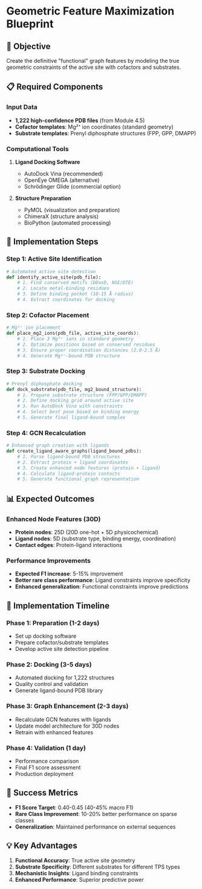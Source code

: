 
# Geometric Feature Maximization Blueprint

## 🎯 Objective
Create the definitive "functional" graph features by modeling the true geometric constraints of the active site with cofactors and substrates.

## 📋 Required Components

### Input Data
- **1,222 high-confidence PDB files** (from Module 4.5)
- **Cofactor templates**: Mg²⁺ ion coordinates (standard geometry)
- **Substrate templates**: Prenyl diphosphate structures (FPP, GPP, DMAPP)

### Computational Tools
1. **Ligand Docking Software**
   - AutoDock Vina (recommended)
   - OpenEye OMEGA (alternative)
   - Schrödinger Glide (commercial option)

2. **Structure Preparation**
   - PyMOL (visualization and preparation)
   - ChimeraX (structure analysis)
   - BioPython (automated processing)

## 🔧 Implementation Steps

### Step 1: Active Site Identification
```python
# Automated active site detection
def identify_active_site(pdb_file):
    # 1. Find conserved motifs (DDxxD, NSE/DTE)
    # 2. Locate metal-binding residues
    # 3. Define binding pocket (10-15 Å radius)
    # 4. Extract coordinates for docking
```

### Step 2: Cofactor Placement
```python
# Mg²⁺ ion placement
def place_mg2_ions(pdb_file, active_site_coords):
    # 1. Place 3 Mg²⁺ ions in standard geometry
    # 2. Optimize positions based on conserved residues
    # 3. Ensure proper coordination distances (2.0-2.5 Å)
    # 4. Generate Mg²⁺-bound PDB structure
```

### Step 3: Substrate Docking
```python
# Prenyl diphosphate docking
def dock_substrate(pdb_file, mg2_bound_structure):
    # 1. Prepare substrate structure (FPP/GPP/DMAPP)
    # 2. Define docking grid around active site
    # 3. Run AutoDock Vina with constraints
    # 4. Select best pose based on binding energy
    # 5. Generate final ligand-bound complex
```

### Step 4: GCN Recalculation
```python
# Enhanced graph creation with ligands
def create_ligand_aware_graphs(ligand_bound_pdbs):
    # 1. Parse ligand-bound PDB structures
    # 2. Extract protein + ligand coordinates
    # 3. Create enhanced node features (protein + ligand)
    # 4. Calculate ligand-protein contacts
    # 5. Generate functional graph representation
```

## 📊 Expected Outcomes

### Enhanced Node Features (30D)
- **Protein nodes**: 25D (20D one-hot + 5D physicochemical)
- **Ligand nodes**: 5D (substrate type, binding energy, coordination)
- **Contact edges**: Protein-ligand interactions

### Performance Improvements
- **Expected F1 increase**: 5-15% improvement
- **Better rare class performance**: Ligand constraints improve specificity
- **Enhanced generalization**: Functional constraints improve predictions

## 🚀 Implementation Timeline

### Phase 1: Preparation (1-2 days)
- Set up docking software
- Prepare cofactor/substrate templates
- Develop active site detection pipeline

### Phase 2: Docking (3-5 days)
- Automated docking for 1,222 structures
- Quality control and validation
- Generate ligand-bound PDB library

### Phase 3: Graph Enhancement (2-3 days)
- Recalculate GCN features with ligands
- Update model architecture for 30D nodes
- Retrain with enhanced features

### Phase 4: Validation (1 day)
- Performance comparison
- Final F1 score assessment
- Production deployment

## 🎯 Success Metrics
- **F1 Score Target**: 0.40-0.45 (40-45% macro F1)
- **Rare Class Improvement**: 10-20% better performance on sparse classes
- **Generalization**: Maintained performance on external sequences

## 💡 Key Advantages
1. **Functional Accuracy**: True active site geometry
2. **Substrate Specificity**: Different substrates for different TPS types
3. **Mechanistic Insights**: Ligand binding constraints
4. **Enhanced Performance**: Superior predictive power
